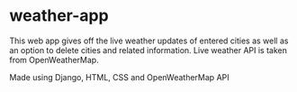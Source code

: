 # weather-app

This web app gives off the live weather updates of entered cities as well as an option to delete cities and related information. Live weather API is taken from OpenWeatherMap.

Made using Django, HTML, CSS and OpenWeatherMap API
